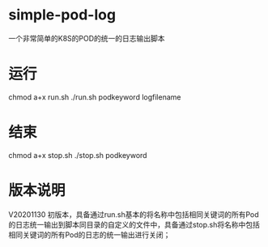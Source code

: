 # simple-pod-log
一个非常简单的K8S的POD的统一的日志输出脚本
# 运行
chmod a+x run.sh
./run.sh podkeyword logfilename
# 结束
chmod a+x stop.sh
./stop.sh podkeyword
# 版本说明
V20201130 初版本，具备通过run.sh基本的将名称中包括相同关键词的所有Pod的日志统一输出到脚本同目录的自定义的文件中，具备通过stop.sh将名称中包括相同关键词的所有Pod的日志的统一输出进行关闭；
